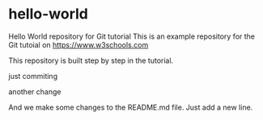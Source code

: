 # hello-world
Hello World repository for Git tutorial
This is an example repository for the Git tutoial on https://www.w3schools.com

This repository is built step by step in the tutorial.

just commiting

another change

And we make some changes to the README.md file. Just add a new line.
